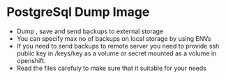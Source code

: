 #  PostgreSql Dump Image
* Dump , save and send backups to external storage
* You can specify max no of backups on local storage by using ENVs
* If you need to send backups to remote server you need to provide ssh public key in /keys/key as a volume or secret mounted as a volume in openshift.
* Read the files carefuly to make sure that it suitable for your needs
